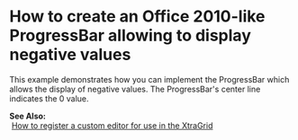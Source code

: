 # How to create an Office 2010-like ProgressBar allowing to display negative values


<p>This example demonstrates how you can implement the ProgressBar which allows the display of negative values. The ProgressBar's center line indicates the 0 value.</p><p><strong>See Also:</strong><br />
 <a href="https://www.devexpress.com/Support/Center/p/A1237">How to register a custom editor for use in the XtraGrid</a></p>

<br/>


